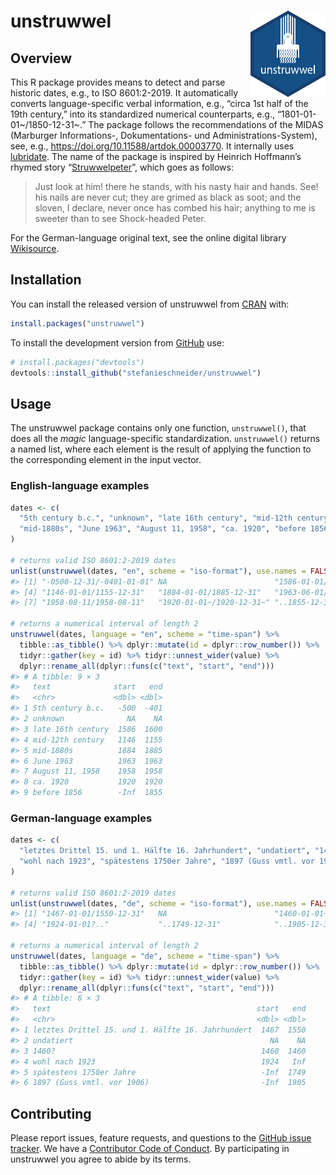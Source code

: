 
<!-- README.md is generated from README.Rmd. Please edit that file -->

# unstruwwel <img src="man/figures/logo.png" align="right" width="120" />

## Overview

This R package provides means to detect and parse historic dates, e.g.,
to ISO 8601:2-2019. It automatically converts language-specific verbal
information, e.g., “circa 1st half of the 19th century,” into its
standardized numerical counterparts, e.g., “1801-01-01\~/1850-12-31\~.”
The package follows the recommendations of the MIDAS (Marburger
Informations-, Dokumentations- und Administrations-System), see, e.g.,
<https://doi.org/10.11588/artdok.00003770>. It internally uses
[lubridate](https://github.com/tidyverse/lubridate). The name of the
package is inspired by Heinrich Hoffmann’s rhymed story
“[Struwwelpeter](http://www.gutenberg.org/files/12116/12116-h/12116-h.htm#Shock-headed_Peter)”,
which goes as follows:

> Just look at him! there he stands, with his nasty hair and hands. See!
> his nails are never cut; they are grimed as black as soot; and the
> sloven, I declare, never once has combed his hair; anything to me is
> sweeter than to see Shock-headed Peter.

For the German-language original text, see the online digital library
[Wikisource](https://de.wikisource.org/wiki/Der_Struwwelpeter/Struwwelpeter).

## Installation

You can install the released version of unstruwwel from
[CRAN](https://CRAN.R-project.org) with:

``` r
install.packages("unstruwwel")
```

To install the development version from
[GitHub](https://github.com/stefanieschneider/unstruwwel) use:

``` r
# install.packages("devtools")
devtools::install_github("stefanieschneider/unstruwwel")
```

## Usage

The unstruwwel package contains only one function, `unstruwwel()`, that
does all the *magic* language-specific standardization. `unstruwwel()`
returns a named list, where each element is the result of applying the
function to the corresponding element in the input vector.

### English-language examples

``` r
dates <- c(
  "5th century b.c.", "unknown", "late 16th century", "mid-12th century",
  "mid-1880s", "June 1963", "August 11, 1958", "ca. 1920", "before 1856"
)

# returns valid ISO 8601:2-2019 dates
unlist(unstruwwel(dates, "en", scheme = "iso-format"), use.names = FALSE)
#> [1] "-0500-12-31/-0401-01-01" NA                        "1586-01-01/1600-12-31"  
#> [4] "1146-01-01/1155-12-31"   "1884-01-01/1885-12-31"   "1963-06-01/1963-06-30"  
#> [7] "1958-08-11/1958-08-11"   "1920-01-01~/1920-12-31~" "..1855-12-31"

# returns a numerical interval of length 2 
unstruwwel(dates, language = "en", scheme = "time-span") %>%
  tibble::as_tibble() %>% dplyr::mutate(id = dplyr::row_number()) %>% 
  tidyr::gather(key = id) %>% tidyr::unnest_wider(value) %>% 
  dplyr::rename_all(dplyr::funs(c("text", "start", "end")))
#> # A tibble: 9 × 3
#>   text              start   end
#>   <chr>             <dbl> <dbl>
#> 1 5th century b.c.   -500  -401
#> 2 unknown              NA    NA
#> 3 late 16th century  1586  1600
#> 4 mid-12th century   1146  1155
#> 5 mid-1880s          1884  1885
#> 6 June 1963          1963  1963
#> 7 August 11, 1958    1958  1958
#> 8 ca. 1920           1920  1920
#> 9 before 1856        -Inf  1855
```

### German-language examples

``` r
dates <- c(
  "letztes Drittel 15. und 1. Hälfte 16. Jahrhundert", "undatiert", "1460?",
  "wohl nach 1923", "spätestens 1750er Jahre", "1897 (Guss vmtl. vor 1906)"
)

# returns valid ISO 8601:2-2019 dates
unlist(unstruwwel(dates, "de", scheme = "iso-format"), use.names = FALSE)
#> [1] "1467-01-01/1550-12-31"   NA                        "1460-01-01~/1460-12-31~"
#> [4] "1924-01-01?.."           "..1749-12-31"            "..1905-12-31?"

# returns a numerical interval of length 2 
unstruwwel(dates, language = "de", scheme = "time-span") %>%
  tibble::as_tibble() %>% dplyr::mutate(id = dplyr::row_number()) %>% 
  tidyr::gather(key = id) %>% tidyr::unnest_wider(value) %>% 
  dplyr::rename_all(dplyr::funs(c("text", "start", "end")))
#> # A tibble: 6 × 3
#>   text                                              start   end
#>   <chr>                                             <dbl> <dbl>
#> 1 letztes Drittel 15. und 1. Hälfte 16. Jahrhundert  1467  1550
#> 2 undatiert                                            NA    NA
#> 3 1460?                                              1460  1460
#> 4 wohl nach 1923                                     1924   Inf
#> 5 spätestens 1750er Jahre                            -Inf  1749
#> 6 1897 (Guss vmtl. vor 1906)                         -Inf  1905
```

## Contributing

Please report issues, feature requests, and questions to the [GitHub
issue tracker](https://github.com/stefanieschneider/unstruwwel/issues).
We have a [Contributor Code of
Conduct](https://github.com/stefanieschneider/unstruwwel/blob/master/CODE_OF_CONDUCT.md).
By participating in unstruwwel you agree to abide by its terms.
